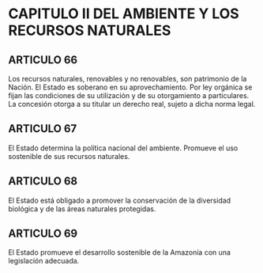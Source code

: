 # CAPITULO II DEL AMBIENTE Y LOS RECURSOS NATURALES
## ARTICULO 66
Los recursos naturales, renovables y no renovables, son patrimonio de la Nación. 
El Estado es soberano en su aprovechamiento. 
Por ley orgánica se fijan las condiciones de su utilización y de su otorgamiento a particulares. 
La concesión otorga a su titular un derecho real, sujeto a dicha norma legal. 


## ARTICULO 67
El Estado determina la política nacional del ambiente. 
Promueve el uso sostenible de sus recursos naturales. 


## ARTICULO 68
El Estado está obligado a promover la conservación de la diversidad biológica y de las áreas naturales protegidas. 


## ARTICULO 69
El Estado promueve el desarrollo sostenible de la Amazonía con una legislación adecuada. 

